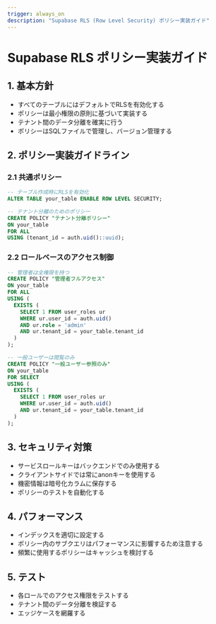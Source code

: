 ```yaml
---
trigger: always_on
description: "Supabase RLS (Row Level Security) ポリシー実装ガイド"
---
```


# Supabase RLS ポリシー実装ガイド

## 1. 基本方針

- すべてのテーブルにはデフォルトでRLSを有効化する
- ポリシーは最小権限の原則に基づいて実装する
- テナント間のデータ分離を確実に行う
- ポリシーはSQLファイルで管理し、バージョン管理する

## 2. ポリシー実装ガイドライン

### 2.1 共通ポリシー

```sql
-- テーブル作成時にRLSを有効化
ALTER TABLE your_table ENABLE ROW LEVEL SECURITY;

-- テナント分離のためのポリシー
CREATE POLICY "テナント分離ポリシー"
ON your_table
FOR ALL
USING (tenant_id = auth.uid()::uuid);
```

### 2.2 ロールベースのアクセス制御

```sql
-- 管理者は全権限を持つ
CREATE POLICY "管理者フルアクセス"
ON your_table
FOR ALL
USING (
  EXISTS (
    SELECT 1 FROM user_roles ur 
    WHERE ur.user_id = auth.uid() 
    AND ur.role = 'admin'
    AND ur.tenant_id = your_table.tenant_id
  )
);

-- 一般ユーザーは閲覧のみ
CREATE POLICY "一般ユーザー参照のみ"
ON your_table
FOR SELECT
USING (
  EXISTS (
    SELECT 1 FROM user_roles ur 
    WHERE ur.user_id = auth.uid() 
    AND ur.tenant_id = your_table.tenant_id
  )
);
```

## 3. セキュリティ対策

- サービスロールキーはバックエンドでのみ使用する
- クライアントサイドでは常にanonキーを使用する
- 機密情報は暗号化カラムに保存する
- ポリシーのテストを自動化する

## 4. パフォーマンス

- インデックスを適切に設定する
- ポリシー内のサブクエリはパフォーマンスに影響するため注意する
- 頻繁に使用するポリシーはキャッシュを検討する

## 5. テスト

- 各ロールでのアクセス権限をテストする
- テナント間のデータ分離を検証する
- エッジケースを網羅する
